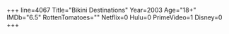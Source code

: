+++
line=4067
Title="Bikini Destinations"
Year=2003
Age="18+"
IMDb="6.5"
RottenTomatoes=""
Netflix=0
Hulu=0
PrimeVideo=1
Disney=0
+++

